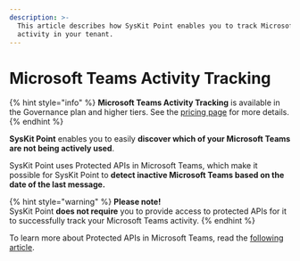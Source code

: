 ```yaml
---
description: >-
  This article describes how SysKit Point enables you to track Microsoft Teams
  activity in your tenant.
---
```


# Microsoft Teams Activity Tracking

{% hint style="info" %}
**Microsoft Teams Activity Tracking** is available in the Governance plan and higher tiers. See the [pricing page](https://www.syskit.com/products/point/pricing/) for more details.
{% endhint %}

**SysKit Point** enables you to easily **discover which of your Microsoft Teams are not being actively used**.

SysKit Point uses Protected APIs in Microsoft Teams, which make it possible for SysKit Point to **detect inactive Microsoft Teams based on the date of the last message.**

{% hint style="warning" %}
**Please note!**\
SysKit Point **does not require** you to provide access to protected APIs for it to successfully track your Microsoft Teams activity. 
{% endhint %}

To learn more about Protected APIs in Microsoft Teams, read the [following article](https://docs.microsoft.com/en-us/graph/teams-protected-apis).

